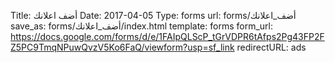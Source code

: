 Title:          أضف اعلانك
Date:           2017-04-05
Type:           forms
url:            forms/أضف_اعلانك
save_as:        forms/أضف_اعلانك/index.html
template:       forms
form_url:       https://docs.google.com/forms/d/e/1FAIpQLScP_tGrVDPR6tAfps2Pg43FP2FZ5PC9TmqNPuwQvzV5Ko6FaQ/viewform?usp=sf_link
redirectURL:    ads